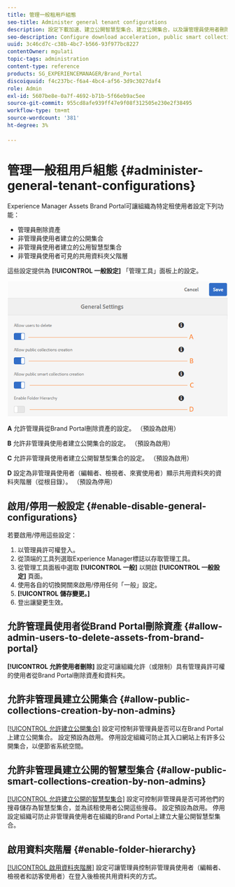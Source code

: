 ```yaml
---
title: 管理一般租用戶組態
seo-title: Administer general tenant configurations
description: 設定下載加速、建立公開智慧型集合、建立公開集合，以及讓管理員使用者刪除租使用者上的資產。
seo-description: Configure download acceleration, public smart collection creation, public collection creation, and enable admin users to delete assets on tenants.
uuid: 3c46cd7c-c38b-4bc7-b566-93f977bc8227
contentOwner: mgulati
topic-tags: administration
content-type: reference
products: SG_EXPERIENCEMANAGER/Brand_Portal
discoiquuid: f4c237bc-f6a4-4bc4-af56-3d9c3027daf4
role: Admin
exl-id: 5607be8e-0a7f-4692-b71b-5f66eb9ac5ee
source-git-commit: 955cd8afe939ff47e9f08f312505e230e2f38495
workflow-type: tm+mt
source-wordcount: '381'
ht-degree: 3%

---
```


# 管理一般租用戶組態 {#administer-general-tenant-configurations}

Experience Manager Assets Brand Portal可讓組織為特定租使用者設定下列功能：

* 管理員刪除資產
* 非管理員使用者建立的公開集合
* 非管理員使用者建立的公用智慧型集合
* 非管理員使用者可見的共用資料夾父階層

這些設定提供為 **[!UICONTROL 一般設定]** 「管理工具」面板上的設定。

![](assets/general-config.png)

**A**   允許管理員從Brand Portal刪除資產的設定。 （預設為啟用）

**B**   允許非管理員使用者建立公開集合的設定。 （預設為啟用）

**C**   允許非管理員使用者建立公開智慧型集合的設定。 （預設為啟用）

**D**  設定為非管理員使用者（編輯者、檢視者、來賓使用者）顯示共用資料夾的資料夾階層（從根目錄）。 （預設為停用）

## 啟用/停用一般設定 {#enable-disable-general-configurations}

若要啟用/停用這些設定：

1. 以管理員許可權登入。
1. 從頂端的工具列選取Experience Manager標誌以存取管理工具。
1. 從管理工具面板中選取 **[!UICONTROL 一般]** 以開啟 **[!UICONTROL 一般設定]** 頁面。
1. 使用各自的切換開關來啟用/停用任何「一般」設定。
1. **[!UICONTROL 儲存變更。]**
1. 登出讓變更生效。

## 允許管理員使用者從Brand Portal刪除資產 {#allow-admin-users-to-delete-assets-from-brand-portal}

**[!UICONTROL 允許使用者刪除]** 設定可讓組織允許（或限制）具有管理員許可權的使用者從Brand Portal刪除資產和資料夾。

## 允許非管理員建立公開集合 {#allow-public-collections-creation-by-non-admins}

[[!UICONTROL 允許建立公開集合]](../using/brand-portal-share-collection.md#main-pars-text-1915052376) 設定可控制非管理員是否可以在Brand Portal上建立公開集合。 設定預設為啟用。 停用設定組織可防止其入口網站上有許多公開集合，以便節省系統空間。

## 允許非管理員建立公開的智慧型集合 {#allow-public-smart-collections-creation-by-non-admins}

[[!UICONTROL 允許建立公開的智慧型集合]](../using/brand-portal-searching.md#main-pars-header-500620467) 設定可控制非管理員是否可將他們的搜尋儲存為智慧型集合，並為該租使用者公開這些搜尋。 設定預設為啟用。 停用設定組織可防止非管理員使用者在組織的Brand Portal上建立大量公開智慧型集合。

<!-- 
## Allow download acceleration {#allow-download-acceleration}

[[!UICONTROL Allow download acceleration]](../using/accelerated-download.md) configuration lets the organizations to allow accelerated downloads of assets from Brand Portal and shared links, by integrating with IBM Aspera Connect that is an install-on-demand application. The application uses proprietary technology to remove TCP overheads.
-->

## 啟用資料夾階層 {#enable-folder-hierarchy}

[[!UICONTROL 啟用資料夾階層]](../using/brand-portal-sharing-folders.md#non-admin-user-access-to-shared-folders) 設定可讓管理員控制非管理員使用者（編輯者、檢視者和訪客使用者）在登入後檢視共用資料夾的方式。
